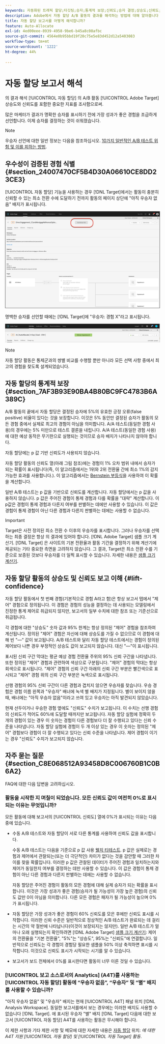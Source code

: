 ```yaml
---
keywords: 자동화된 트래픽 할당;타깃팅;승자;통계적 보장;신뢰도;승자 결정;상승도;신뢰도;기본값;기본 경험;자동 할당;자동 할당
description: Adobe에서 자동 할당 A/B 활동의 결과를 해석하는 방법에 대해 알아봅니다 [!DNL Target] 상승도와 신뢰도를 포함한 중요한 지표를 조사함으로써.
title: 자동 할당 보고서를 어떻게 해석합니까?
feature: Auto-Allocate
exl-id: 4ed00eee-8939-4958-9be6-b45a8c08afbc
source-git-commit: 4564e0b95bbd19f20c75e5e83d452d12a5403083
workflow-type: tm+mt
source-wordcount: '1222'
ht-degree: 44%

---
```


# 자동 할당 보고서 해석

의 결과 해석 [!UICONTROL 자동 할당] 의 A/B 활동 [!UICONTROL Adobe Target] 상승도와 신뢰도를 포함한 중요한 지표를 조사함으로써.

많은 마케터가 결과가 명확한 승자를 표시하기 전에 가장 성과가 좋은 경험을 조급하게 선언합니다. 이제 승자를 결정하는 것이 쉬워졌습니다.

>[!NOTE]
>
>우승자 선언에 대한 일반 정보는 다음을 참조하십시오. [10가지 일반적인 A/B 테스트 위험 및 이를 피하는 방법](/help/main/c-activities/t-test-ab/common-ab-testing-pitfalls.md).

## 우수성이 검증된 경험 식별 {#section_24007470CF5B4D30A06610CE8DD23CE3}

[!UICONTROL 자동 할당] 기능을 사용하는 경우 [!DNL Target]에서는 활동이 충분히 신뢰할 수 있는 최소 전환 수에 도달하기 전까지 활동의 페이지 상단에 &quot;아직 우승자 없음&quot; 배지가 표시됩니다.

![우승자 배지 없음](/help/main/c-activities/automated-traffic-allocation/assets/no-winner.png)

명백한 승자를 선언할 때에는 [!DNL Target]에 &quot;우승자: 경험 X&quot;라고 표시됩니다.

![승자 이미지](assets/winner.png)

>[!NOTE]
>
>자동 할당 활동은 통제군과의 쌍별 비교를 수행할 뿐만 아니라 모든 선택 사항 중에서 최고의 경험을 찾도록 설계되었습니다.

## 자동 할당의 통계적 보장 {#section_7AF3B93E90BA4B80BC9FC4783B6A389C}

A/B 활동의 끝에서 자동 할당은 결정된 승자에 5%의 유효한 긍정 오류(false positive) 비율이 있다는 것을 보장합니다. 이것은 5% 동안만 결정된 승자가 활동의 모든 경험 중에서 실제로 최고의 경험이 아님을 의미합니다. A/A 테스트(동일한 경험 사용)의 경우에는 5% 미만으로 테스트 결론을 내립니다. A/A 테스트(동일한 경험 사용)에 대한 예상 동작은 무기한으로 실행되는 것이므로 승자 배지가 나타나지 않아야 합니다.

자동 할당에는 p 값 기반 신뢰도가 사용되지 않습니다.

자동 할당 활동의 신뢰도 열(아래 그림 참조)에는 경험이 1% 오차 범위 내에서 승자가 되는 확률이 표시됩니다(즉, 이 알고리즘에서는 1위와 2위 전환율 간에 최소 1%의 감지 가능한 효과를 사용합니다.). 이 알고리즘에서는 [Bernstein 부등식](https://en.wikipedia.org/wiki/Bernstein_inequalities_%28probability_theory%29)을 사용하여 이 확률을 계산합니다.

일반 A/B 테스트는 p 값을 기반으로 신뢰도를 계산합니다. 자동 할당에서는 p 값을 사용하지 않습니다. p 값은 주어진 경험이 통제 경험과 다를 확률을 &quot;대략&quot; 계산합니다. 이 p값은 경험이 통제 경험과 다른지 여부를 판별하는 데에만 사용할 수 있습니다. 이 값은 경험이 통제 경험이 아닌 다른 경험과 다른지 판별하는 데에는 사용할 수 없습니다.

>[!IMPORTANT]
>
>Target은 사전 정의된 최소 전환 수 이후의 우승자를 표시합니다. 그러나 우승자를 선택하는 최종 결정은 항상 의 결과에 있어야 합니다. [!DNL Adobe Target] 샘플 크기 계산기. [!DNL Target] 은 사이트의 기본 전환율과 활동 기간을 결정하기 위해 계산기에 제공되는 기타 중요한 측면을 고려하지 않습니다. 그 결과, Target은 최소 전환 수를 기준으로 보증된 것보다 우승자를 더 일찍 표시할 수 있습니다. 자세한 내용은 [샘플 크기 계산기](/help/main/c-activities/t-test-ab/sample-size-determination.md#section_6B8725BD704C4AFE939EF2A6B6E834E6).

## 자동 할당 활동의 상승도 및 신뢰도 보고 이해 {#lift-confidence}

자동 할당 활동에서 첫 번째 경험(기본적으로 경험 A라고 함)은 항상 보고서 탭에서 &quot;제어&quot; 경험으로 정의됩니다. 이 경험은 경험의 성능을 결정하는 데 사용되는 모델링에서 진정한 통계 제어로 취급되지 않지만, 보고서의 일부 수치에 대한 참조 또는 기준선으로 취급됩니다.

각 경험에 대한 &quot;상승도&quot; 숫자 값과 95% 한계는 항상 정의된 &quot;제어&quot; 경험을 참조하여 계산됩니다. 정의된 &quot;제어&quot; 경험은 자신에 대해 상승도를 가질 수 없으므로 이 경험에 대해 빈 &quot;—&quot; 값이 보고됩니다. A/B 테스트와 달리 자동 할당 테스트에서는 경험이 정의된 제어보다 나쁜 경우 부정적인 상승도 값이 보고되지 않습니다. 대신 &quot;—&quot;이 표시됩니다.

표시된 신뢰 구간 막대는 평균 예상 경험 전환율 주위의 95% 신뢰 구간을 나타냅니다. 또한 정의된 &quot;제어&quot; 경험과 관련하여 색상으로 구분됩니다. &quot;제어&quot; 경험의 막대는 항상 회색으로 표시됩니다. &quot;제어&quot; 경험의 신뢰 구간 아래의 신뢰 구간 부분은 빨간색으로 표시되고 &quot;제어&quot; 경험 위의 신뢰 구간 부분은 녹색으로 표시됩니다.

선행 경험의 95% 신뢰 구간이 다른 경험과 겹치지 않으면 우승자를 찾습니다. 우승 경험은 경험 이름 왼쪽과 &quot;우승자&quot; 배너에 녹색 별 배지가 지정됩니다. 별이 보이지 않을 때, 배너에는 &quot;아직 우승자 없음&quot;이라고 쓰여 있고 우승자는 아직 발견되지 않았습니다.

현재 선두이거나 우승한 경험 옆에도 &quot;신뢰도&quot; 수치가 보고됩니다. 이 수치는 선행 경험의 신뢰도가 적어도 60%에 도달할 때까지만 보고됩니다. 자동 할당 실험에 정확히 두 개의 경험이 있는 경우 이 숫자는 경험이 다른 경험보다 더 잘 수행되고 있다는 신뢰 수준을 나타냅니다. 자동 할당 실험에 경험이 두 개 이상 있는 경우 이 숫자는 정의된 &quot;제어&quot; 경험보다 경험이 더 잘 수행되고 있다는 신뢰 수준을 나타냅니다. 제어 경험이 이기는 경우 &quot;신뢰도&quot; 수치가 보고되지 않습니다.

## 자주 묻는 질문 {#section_C8E068512A93458D8C006760B1C0B6A2}

FAQ에 대한 다음 답변을 고려하십시오.

### 활동을 시작한 지 며칠이 되었습니다. 모든 신뢰도 값이 여전히 0%로 표시되는 이유는 무엇입니까?

모든 활동에 대해 보고서의 [!UICONTROL 신뢰도] 열에 0%가 표시되는 이유는 다음 중에 있습니다.

* 수동 A/B 테스트와 자동 할당이 서로 다른 통계를 사용하여 신뢰도 값을 표시합니다.

   수동 A/B 테스트는 다음을 기준으로 p 값 사용 [웰치 티테스트](https://en.wikipedia.org/wiki/Welch%27s_t-test). p 값은 실제로는 경험과 제어에서 관찰되는(또는 더 극단적인) 차이가 없다는 것을 감안할 때 그러한 차이를 찾을 확률입니다. 이러한 p 값은 관찰된 데이터가 주어진 경험과 일치하는지와 제어가 동일한지 여부를 결정하는 데만 사용할 수 있습니다. 이 값은 경험이 통제 경험이 아닌 다른 경험과 다른지 판별하는 데에는 사용할 수 없습니다.

   자동 할당은 주어진 경험이 활동의 모든 경험에 대해 실제 승자가 되는 확률을 표시합니다. 이것은 가장 성과가 좋은 경험(승자가 될 가능성이 가장 높은 경험)의 신뢰도 값만 0이 아님을 의미합니다. 다른 모든 경험은 패자가 될 가능성이 높으며 0%가 표시됩니다.

* 자동 할당은 가장 성과가 좋은 경험이 60% 신뢰도를 모은 후에만 신뢰도 표시를 시작합니다. 이러한 신뢰 수준은 일반적으로 정상적인 A/B 테스트가 완료되는 데 걸리는 시간의 약 절반에 나타납니다(이것이 보장되지는 않지만). 일반 A/B 테스트가 얼마나 오래 실행되는지 확인하려면 [!DNL Adobe Target] [샘플 크기 계산기](/help/main/c-activities/t-test-ab/sample-size-determination.md#section_6B8725BD704C4AFE939EF2A6B6E834E6): 제어의 전환율을 &quot;기본 전환율&quot;, &quot;5%&quot;는 &quot;상승도&quot;, 95%는 &quot;신뢰도&quot;에 연결합니다. 일반적으로 신뢰도는 각 경험이 경험당 필요한 샘플을 50% 이상 축적하면 표시를 시작합니다. 이것으로 신뢰도 표시가 시작되는 시기를 알 수 있습니다.

* 보고서가 보드 전체에서 0%를 표시한다면 활동이 너무 이른 것일 수 있습니다.

### [!UICONTROL 보고 소스로서의 Analytics] (A4T)를 사용하는 [!UICONTROL 자동 할당] 활동에 “우승자 없음”, “우승자” 및 “별” 배지를 사용할 수 있습니까?

&quot;아직 우승자 없음&quot; 및 &quot;우승자&quot; 배지는 현재 [!UICONTROL A4T] 패널 위치 [!DNL Analysis Workspace]. 동일한 보고서를에서 보는 경우에는 이러한 배지도 사용할 수 없습니다 [!DNL Target]. 에 표시된 우승자 &quot;별&quot; 배지 [!DNL Target] 다음에 대한 보고서 [!UICONTROL 자동 할당] A4T를 사용하는 활동은 무시해야 합니다.

이 제한 사항과 기타 제한 사항 및 메모에 대한 자세한 내용은 [자동 할당](/help/main/c-integrating-target-with-mac/a4t/a4t-at-aa.md#aa) 위치: *에 대한 A4T 지원 [!UICONTROL 자동 할당] 및 [!UICONTROL 자동 Target] 활동*.


